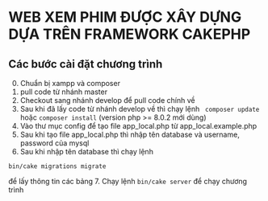 # WEB XEM PHIM ĐƯỢC XÂY DỰNG DỰA TRÊN FRAMEWORK CAKEPHP

## Các bước cài đặt chương trình
0. Chuẩn bị xampp và composer
1. pull code từ nhánh master
2. Checkout sang nhánh develop để pull code chính về
3. Sau khi đã lấy code từ nhánh develop về thì chạy lệnh 
``` composer update```
hoặc
``` composer install ``` (version php >= 8.0.2 mới dùng)
4. Vào thư mục config để tạo file app_local.php từ app_local.example.php
5. Sau khi tạo file app_local.php thì nhập tên database và username, password của mysql
6. Sau khi nhập tên database thì chạy lệnh
```
bin/cake migrations migrate
```
để lấy thông tin các bảng
7. Chạy lệnh
``` bin/cake server ```
để chạy chương trình
